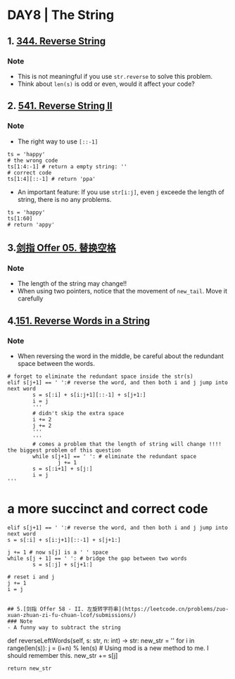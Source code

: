 # DAY8 | The String
## 1. [344. Reverse String](https://leetcode.com/problems/reverse-string/description/)
### Note
- This is not meaningful if you use `str.reverse` to solve this problem.
- Think about `len(s)` is odd or even, would it affect your code? 

## 2. [541. Reverse String II](https://leetcode.com/problems/reverse-string-ii/)
### Note
- The right way to use `[::-1]`
```
ts = 'happy'
# the wrong code
ts[1:4:-1] # return a empty string: ''
# correct code
ts[1:4][::-1] # return 'ppa'
```
- An important feature: If you use `str[i:j]`, even `j` exceede the length of string, there is no any problems.
```
ts = 'happy'
ts[1:60] 
# return 'appy'
```

## 3.[剑指 Offer 05. 替换空格](https://leetcode.cn/problems/ti-huan-kong-ge-lcof/)
### Note
- The length of the string may change!!
- When using two pointers, notice that the movement of `new_tail`. Move it carefully 

## 4.[151. Reverse Words in a String](https://leetcode.com/problems/reverse-words-in-a-string/)
### Note
- When reversing the word in the middle, be careful about the redundant space between the words.
```
# forget to eliminate the redundant space inside the str(s)
elif s[j+1] == ' ':# reverse the word, and then both i and j jump into next word
		s = s[:i] + s[i:j+1][::-1] + s[j+1:]
		i = j
		'''
		# didn't skip the extra space
		i += 2
		j += 2
		'''
		'''
		# comes a problem that the length of string will change !!!! the biggest problem of this question
		while s[j+1] == ' ': # eliminate the redundant space 
				j += 1
		s = s[:i+1] + s[j:]
		i = j 
'''
```
# a more succinct and correct code 
	elif s[j+1] == ' ':# reverse the word, and then both i and j jump into next word
	s = s[:i] + s[i:j+1][::-1] + s[j+1:]

	j += 1 # now s[j] is a ' ' space
	while s[j + 1] == ' ': # bridge the gap between two words
			s = s[:j] + s[j+1:]

	# reset i and j 
	j += 1
	i = j
```

## 5.[剑指 Offer 58 - II. 左旋转字符串](https://leetcode.cn/problems/zuo-xuan-zhuan-zi-fu-chuan-lcof/submissions/)
### Note
- A funny way to subtract the string
```
def reverseLeftWords(self, s: str, n: int) -> str:
	new_str = ''
	for i in range(len(s)):
			j = (i+n) % len(s)  # Using mod is a new method to me. I should remember this. 
			new_str += s[j]

	return new_str
```
